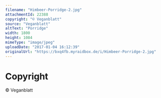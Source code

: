 ```yaml
---
filename: "Himbeer-Porridge-2.jpg"
attachmentId: 22388
copyright: "© Veganblatt"
source: "Veganblatt"
altText: "Porridge"
width: 1800
height: 1084
mimeType: "image/jpeg"
uploadDate: "2017-01-04 16:12:39"
originalUrl: "https://bxq4fb.myraidbox.de/i/Himbeer-Porridge-2.jpg"
---
```


# Copyright

© Veganblatt
